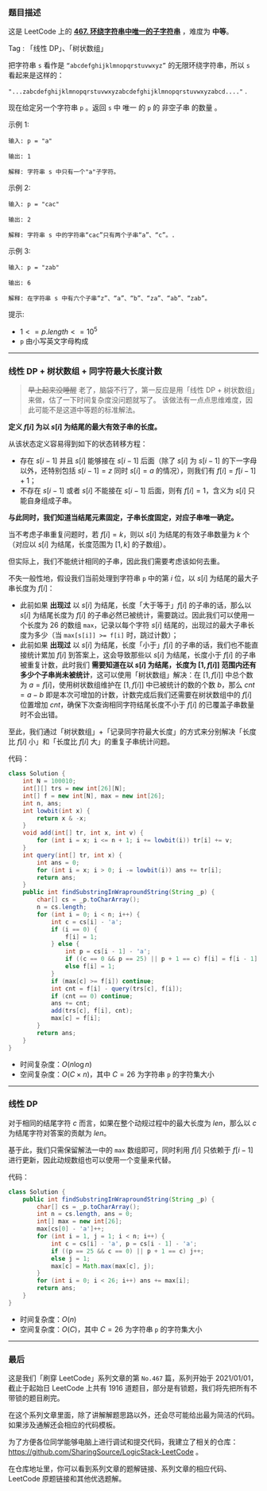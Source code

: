 ### 题目描述

这是 LeetCode 上的 **[467. 环绕字符串中唯一的子字符串](https://leetcode.cn/problems/unique-substrings-in-wraparound-string/solution/by-ac_oier-qteu/)** ，难度为 **中等**。

Tag : 「线性 DP」、「树状数组」



把字符串 `s` 看作是 `“abcdefghijklmnopqrstuvwxyz”` 的无限环绕字符串，所以 `s` 看起来是这样的：

`"...zabcdefghijklmnopqrstuvwxyzabcdefghijklmnopqrstuvwxyzabcd...."` . 

现在给定另一个字符串 `p` 。返回 `s` 中 唯一 的 `p` 的 非空子串 的数量 。 

示例 1:
```
输入: p = "a"

输出: 1

解释: 字符串 s 中只有一个"a"子字符。
```
示例 2:
```
输入: p = "cac"

输出: 2

解释: 字符串 s 中的字符串“cac”只有两个子串“a”、“c”。.
```
示例 3:
```
输入: p = "zab"

输出: 6

解释: 在字符串 s 中有六个子串“z”、“a”、“b”、“za”、“ab”、“zab”。
```

提示:
* $1 <= p.length <= 10^5$
* `p` 由小写英文字母构成

---

### 线性 DP + 树状数组 + 同字符最大长度计数

> ~~早上起来没睡醒~~ 老了，脑袋不行了，第一反应是用「线性 DP + 树状数组」来做，估了一下时间复杂度没问题就写了。
该做法有一点点思维难度，因此可能不是这道中等题的标准解法。

**定义 $f[i]$ 为以 $s[i]$ 为结尾的最大有效子串的长度。** 

从该状态定义容易得到如下的状态转移方程：

* 存在 $s[i - 1]$ 并且 $s[i]$ 能够接在 $s[i - 1]$ 后面（除了 $s[i]$ 为 $s[i - 1]$ 的下一字母以外，还特别包括 $s[i - 1] = z$ 同时 $s[i] = a$ 的情况），则我们有 $f[i] = f[i - 1] + 1$；
* 不存在 $s[i - 1]$ 或者 $s[i]$ 不能接在 $s[i - 1]$ 后面，则有 $f[i] = 1$，含义为 $s[i]$ 只能自身组成子串。

**与此同时，我们知道当结尾元素固定，子串长度固定，对应子串唯一确定。**

当不考虑子串重复问题时，若 $f[i] = k$，则以 $s[i]$ 为结尾的有效子串数量为 $k$ 个（对应以 $s[i]$ 为结尾，长度范围为 $[1, k]$ 的子数组）。

但实际上，我们不能统计相同的子串，因此我们需要考虑该如何去重。

不失一般性地，假设我们当前处理到字符串 `p` 中的第 $i$ 位，以 $s[i]$ 为结尾的最大子串长度为 $f[i]$：

* 此前如果 **出现过** 以 $s[i]$ 为结尾，长度「大于等于」$f[i]$ 的子串的话，那么以 $s[i]$ 为结尾长度为 $f[i]$ 的子串必然已被统计，需要跳过。因此我们可以使用一个长度为 $26$ 的数组 `max`，记录以每个字符 $s[i]$ 结尾的，出现过的最大子串长度为多少（当 `max[s[i]] >= f[i]` 时，跳过计数）；
* 此前如果 **出现过** 以 $s[i]$ 为结尾，长度「小于」$f[i]$ 的子串的话，我们也不能直接统计累加 $f[i]$ 到答案上，这会导致那些以 $s[i]$ 为结尾，长度小于 $f[i]$ 的子串被重复计数，此时我们 **需要知道在以 $s[i]$ 为结尾，长度为 $[1, f[i]]$ 范围内还有多少个子串尚未被统计**，这可以使用「树状数组」解决：在 $[1, f[i]]$ 中总个数为 $a = f[i]$，使用树状数组维护在 $[1, f[i]]$ 中已被统计的数的个数 $b$，那么 $cnt = a - b$ 即是本次可增加的计数，计数完成后我们还需要在树状数组中的 $f[i]$ 位置增加 $cnt$，确保下次查询相同字符结尾长度不小于 $f[i]$ 的已覆盖子串数量时不会出错。

至此，我们通过「树状数组」+「记录同字符最大长度」的方式来分别解决「长度比 $f[i]$ 小」和「长度比 $f[i]$ 大」的重复子串统计问题。

代码：
```Java
class Solution {
    int N = 100010;
    int[][] trs = new int[26][N];
    int[] f = new int[N], max = new int[26];
    int n, ans;
    int lowbit(int x) {
        return x & -x;
    }
    void add(int[] tr, int x, int v) {
        for (int i = x; i <= n + 1; i += lowbit(i)) tr[i] += v;
    }
    int query(int[] tr, int x) {
        int ans = 0;
        for (int i = x; i > 0; i -= lowbit(i)) ans += tr[i];
        return ans;
    }
    public int findSubstringInWraproundString(String _p) {
        char[] cs = _p.toCharArray();
        n = cs.length; 
        for (int i = 0; i < n; i++) {
            int c = cs[i] - 'a';
            if (i == 0) {
                f[i] = 1;
            } else {
                int p = cs[i - 1] - 'a';
                if ((c == 0 && p == 25) || p + 1 == c) f[i] = f[i - 1] + 1;
                else f[i] = 1;
            }
            if (max[c] >= f[i]) continue;
            int cnt = f[i] - query(trs[c], f[i]);
            if (cnt == 0) continue;
            ans += cnt;
            add(trs[c], f[i], cnt);
            max[c] = f[i];
        }
        return ans;
    }
}
```
* 时间复杂度：$O(n\log{n})$
* 空间复杂度：$O(C \times n)$，其中 $C = 26$ 为字符串 `p` 的字符集大小

---

### 线性 DP

对于相同的结尾字符 $c$ 而言，如果在整个动规过程中的最大长度为 $len$，那么以 $c$ 为结尾字符对答案的贡献为 $len$。

基于此，我们只需保留解法一中的 `max` 数组即可，同时利用 $f[i]$ 只依赖于 $f[i - 1]$ 进行更新，因此动规数组也可以使用一个变量来代替。

代码：
```Java
class Solution {
    public int findSubstringInWraproundString(String _p) {
        char[] cs = _p.toCharArray();
        int n = cs.length, ans = 0;
        int[] max = new int[26];
        max[cs[0] - 'a']++;
        for (int i = 1, j = 1; i < n; i++) {
            int c = cs[i] - 'a', p = cs[i - 1] - 'a';
            if ((p == 25 && c == 0) || p + 1 == c) j++;
            else j = 1;
            max[c] = Math.max(max[c], j);
        }
        for (int i = 0; i < 26; i++) ans += max[i];
        return ans;
    }
}
```
* 时间复杂度：$O(n)$
* 空间复杂度：$O(C)$，其中 $C = 26$ 为字符串 `p` 的字符集大小

---

### 最后

这是我们「刷穿 LeetCode」系列文章的第 `No.467` 篇，系列开始于 2021/01/01，截止于起始日 LeetCode 上共有 1916 道题目，部分是有锁题，我们将先把所有不带锁的题目刷完。

在这个系列文章里面，除了讲解解题思路以外，还会尽可能给出最为简洁的代码。如果涉及通解还会相应的代码模板。

为了方便各位同学能够电脑上进行调试和提交代码，我建立了相关的仓库：https://github.com/SharingSource/LogicStack-LeetCode 。

在仓库地址里，你可以看到系列文章的题解链接、系列文章的相应代码、LeetCode 原题链接和其他优选题解。

